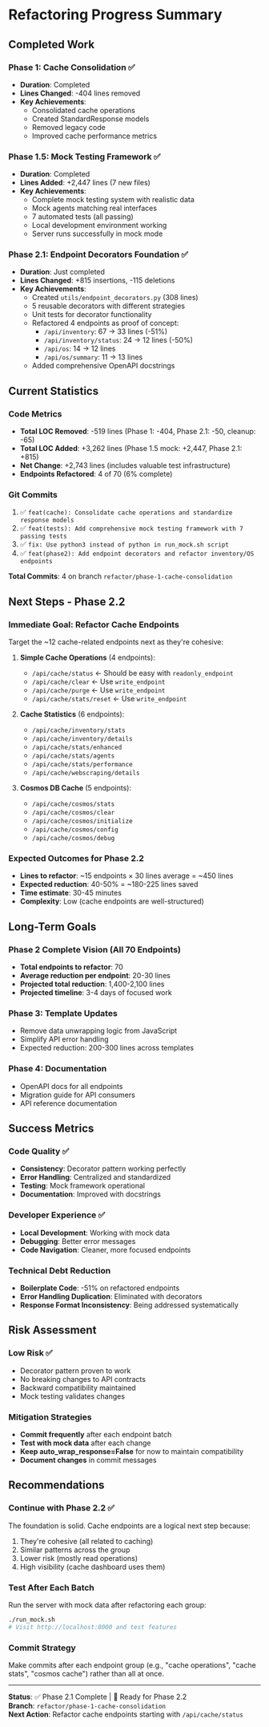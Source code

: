 # Refactoring Progress Summary

## Completed Work

### Phase 1: Cache Consolidation ✅
- **Duration**: Completed
- **Lines Changed**: -404 lines removed
- **Key Achievements**:
  - Consolidated cache operations
  - Created StandardResponse models
  - Removed legacy code
  - Improved cache performance metrics

### Phase 1.5: Mock Testing Framework ✅
- **Duration**: Completed  
- **Lines Added**: +2,447 lines (7 new files)
- **Key Achievements**:
  - Complete mock testing system with realistic data
  - Mock agents matching real interfaces
  - 7 automated tests (all passing)
  - Local development environment working
  - Server runs successfully in mock mode

### Phase 2.1: Endpoint Decorators Foundation ✅
- **Duration**: Just completed
- **Lines Changed**: +815 insertions, -115 deletions
- **Key Achievements**:
  - Created `utils/endpoint_decorators.py` (308 lines)
  - 5 reusable decorators with different strategies
  - Unit tests for decorator functionality
  - Refactored 4 endpoints as proof of concept:
    - `/api/inventory`: 67 → 33 lines (-51%)
    - `/api/inventory/status`: 24 → 12 lines (-50%)
    - `/api/os`: 14 → 12 lines
    - `/api/os/summary`: 11 → 13 lines
  - Added comprehensive OpenAPI docstrings

## Current Statistics

### Code Metrics
- **Total LOC Removed**: -519 lines (Phase 1: -404, Phase 2.1: -50, cleanup: -65)
- **Total LOC Added**: +3,262 lines (Phase 1.5 mock: +2,447, Phase 2.1: +815)
- **Net Change**: +2,743 lines (includes valuable test infrastructure)
- **Endpoints Refactored**: 4 of 70 (6% complete)

### Git Commits
1. ✅ `feat(cache): Consolidate cache operations and standardize response models` 
2. ✅ `feat(tests): Add comprehensive mock testing framework with 7 passing tests`
3. ✅ `fix: Use python3 instead of python in run_mock.sh script`
4. ✅ `feat(phase2): Add endpoint decorators and refactor inventory/OS endpoints`

**Total Commits**: 4 on branch `refactor/phase-1-cache-consolidation`

## Next Steps - Phase 2.2

### Immediate Goal: Refactor Cache Endpoints
Target the ~12 cache-related endpoints next as they're cohesive:

1. **Simple Cache Operations** (4 endpoints):
   - `/api/cache/status` ← Should be easy with `readonly_endpoint`
   - `/api/cache/clear` ← Use `write_endpoint`
   - `/api/cache/purge` ← Use `write_endpoint`
   - `/api/cache/stats/reset` ← Use `write_endpoint`

2. **Cache Statistics** (6 endpoints):
   - `/api/cache/inventory/stats`
   - `/api/cache/inventory/details`
   - `/api/cache/stats/enhanced`
   - `/api/cache/stats/agents`
   - `/api/cache/stats/performance`
   - `/api/cache/webscraping/details`

3. **Cosmos DB Cache** (5 endpoints):
   - `/api/cache/cosmos/stats`
   - `/api/cache/cosmos/clear`
   - `/api/cache/cosmos/initialize`
   - `/api/cache/cosmos/config`
   - `/api/cache/cosmos/debug`

### Expected Outcomes for Phase 2.2
- **Lines to refactor**: ~15 endpoints × 30 lines average = ~450 lines
- **Expected reduction**: 40-50% = ~180-225 lines saved
- **Time estimate**: 30-45 minutes
- **Complexity**: Low (cache endpoints are well-structured)

## Long-Term Goals

### Phase 2 Complete Vision (All 70 Endpoints)
- **Total endpoints to refactor**: 70
- **Average reduction per endpoint**: 20-30 lines
- **Projected total reduction**: 1,400-2,100 lines
- **Projected timeline**: 3-4 days of focused work

### Phase 3: Template Updates
- Remove data unwrapping logic from JavaScript
- Simplify API error handling
- Expected reduction: 200-300 lines across templates

### Phase 4: Documentation
- OpenAPI docs for all endpoints
- Migration guide for API consumers
- API reference documentation

## Success Metrics

### Code Quality ✅
- **Consistency**: Decorator pattern working perfectly
- **Error Handling**: Centralized and standardized
- **Testing**: Mock framework operational
- **Documentation**: Improved with docstrings

### Developer Experience ✅
- **Local Development**: Working with mock data
- **Debugging**: Better error messages
- **Code Navigation**: Cleaner, more focused endpoints

### Technical Debt Reduction
- **Boilerplate Code**: -51% on refactored endpoints
- **Error Handling Duplication**: Eliminated with decorators
- **Response Format Inconsistency**: Being addressed systematically

## Risk Assessment

### Low Risk ✅
- Decorator pattern proven to work
- No breaking changes to API contracts
- Backward compatibility maintained
- Mock testing validates changes

### Mitigation Strategies
- **Commit frequently** after each endpoint batch
- **Test with mock data** after each change  
- **Keep auto_wrap_response=False** for now to maintain compatibility
- **Document changes** in commit messages

## Recommendations

### Continue with Phase 2.2 ✅
The foundation is solid. Cache endpoints are a logical next step because:
1. They're cohesive (all related to caching)
2. Similar patterns across the group
3. Lower risk (mostly read operations)
4. High visibility (cache dashboard uses them)

### Test After Each Batch
Run the server with mock data after refactoring each group:
```bash
./run_mock.sh
# Visit http://localhost:8000 and test features
```

### Commit Strategy
Make commits after each endpoint group (e.g., "cache operations", "cache stats", "cosmos cache") rather than all at once.

---

**Status**: ✅ Phase 2.1 Complete | 🔄 Ready for Phase 2.2  
**Branch**: `refactor/phase-1-cache-consolidation`  
**Next Action**: Refactor cache endpoints starting with `/api/cache/status`
